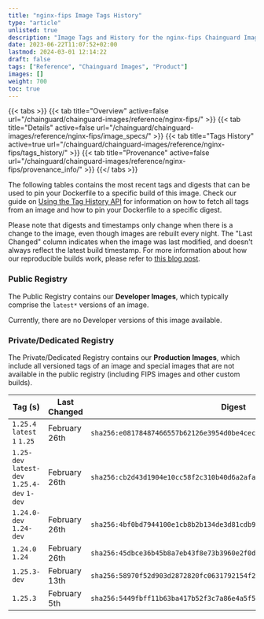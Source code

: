 ```yaml
---
title: "nginx-fips Image Tags History"
type: "article"
unlisted: true
description: "Image Tags and History for the nginx-fips Chainguard Image"
date: 2023-06-22T11:07:52+02:00
lastmod: 2024-03-01 12:14:22
draft: false
tags: ["Reference", "Chainguard Images", "Product"]
images: []
weight: 700
toc: true
---
```


{{< tabs >}}
{{< tab title="Overview" active=false url="/chainguard/chainguard-images/reference/nginx-fips/" >}}
{{< tab title="Details" active=false url="/chainguard/chainguard-images/reference/nginx-fips/image_specs/" >}}
{{< tab title="Tags History" active=true url="/chainguard/chainguard-images/reference/nginx-fips/tags_history/" >}}
{{< tab title="Provenance" active=false url="/chainguard/chainguard-images/reference/nginx-fips/provenance_info/" >}}
{{</ tabs >}}

The following tables contains the most recent tags and digests that can be used to pin your Dockerfile to a specific build of this image. Check our guide on [Using the Tag History API](/chainguard/chainguard-images/using-the-tag-history-api/) for information on how to fetch all tags from an image and how to pin your Dockerfile to a specific digest.

Please note that digests and timestamps only change when there is a change to the image, even though images are rebuilt every night. The "Last Changed" column indicates when the image was last modified, and doesn't always reflect the latest build timestamp. For more information about how our reproducible builds work, please refer to [this blog post](https://www.chainguard.dev/unchained/reproducing-chainguards-reproducible-image-builds).

### Public Registry
The Public Registry contains our **Developer Images**, which typically comprise the `latest*` versions of an image.

Currently, there are no Developer versions of this image available.

### Private/Dedicated Registry
The Private/Dedicated Registry contains our **Production Images**, which include all versioned tags of an image and special images that are not available in the public registry (including FIPS images and other custom builds).

| Tag (s)                                       | Last Changed  | Digest                                                                    |
|-----------------------------------------------|---------------|---------------------------------------------------------------------------|
|  `1.25.4` `latest` `1` `1.25`                 | February 26th | `sha256:e08178487466557b62126e3954d0be4cec29d9eed9dea75f015f9d0790d99c6f` |
|  `1.25-dev` `latest-dev` `1.25.4-dev` `1-dev` | February 26th | `sha256:cb2d43d1904e10cc58f2c310b40d6a2afa47165a65ff6be1826dc8077dbb5154` |
|  `1.24.0-dev` `1.24-dev`                      | February 26th | `sha256:4bf0bd7944100e1cb8b2b134de3d81cdb99329699219c10e51dae473a233e214` |
|  `1.24.0` `1.24`                              | February 26th | `sha256:45dbce36b45b8a7eb43f8e73b3960e2f0d883ac3024fb24953666572630782a5` |
|  `1.25.3-dev`                                 | February 13th | `sha256:58970f52d903d2872820fc0631792154f2df00bc77c3046ec6be9d2672fe4c65` |
|  `1.25.3`                                     | February 5th  | `sha256:5449fbff11b63ba417b52f3c7a86e4a5f5376311a19e467b2f51dc015b1bdfd4` |

